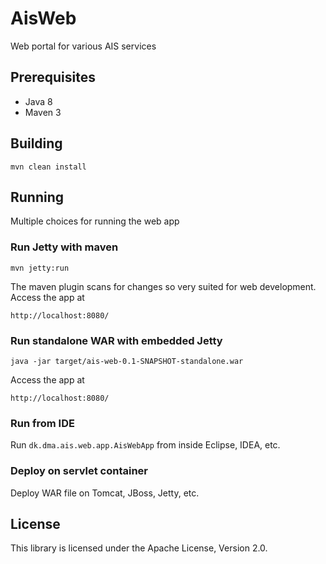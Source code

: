 AisWeb
======

Web portal for various AIS services

## Prerequisites

* Java 8
* Maven 3

## Building

	mvn clean install
	
## Running

Multiple choices for running the web app

### Run Jetty with maven

	mvn jetty:run
	
The maven plugin scans for changes so very suited for web development. Access the app at

	http://localhost:8080/
	
### Run standalone WAR with embedded Jetty

	java -jar target/ais-web-0.1-SNAPSHOT-standalone.war
	
Access the app at

	http://localhost:8080/
	
### Run from IDE

Run `dk.dma.ais.web.app.AisWebApp` from inside Eclipse, IDEA, etc.

### Deploy on servlet container

Deploy WAR file on Tomcat, JBoss, Jetty, etc.  

## License ##

This library is licensed under the Apache License, Version 2.0.


